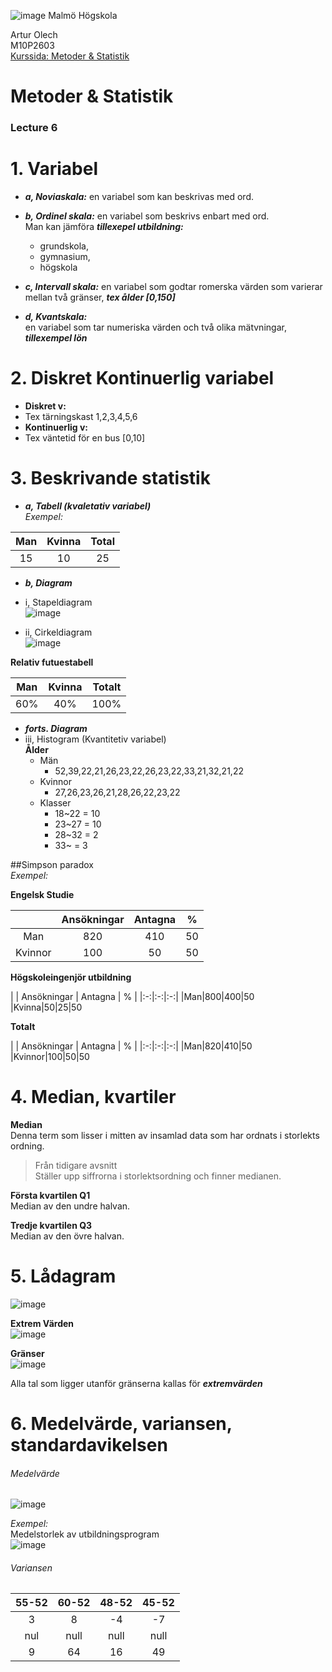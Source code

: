 ![image](https://pbs.twimg.com/profile_images/624172340/mah-logo-twitter_normal.png "Malmö Högskola") Malmö Högskola


Artur Olech <br>
M10P2603 <br>
[Kurssida: Metoder & Statistik](http://edu.mah.se/DA237A "Metoder för mätning av användbarhet i informationssystem")
# Metoder & Statistik
### Lecture 6
# 1. Variabel
*  ***a, Noviaskala:***
en variabel som kan beskrivas med ord.

* ***b, Ordinel skala:***
en variabel som beskrivs enbart med ord.  
Man kan jämföra ***tillexepel utbildning:***  
  * grundskola,
  * gymnasium,
  * högskola


* ***c, Intervall skala:***
en variabel som godtar romerska värden som varierar mellan två gränser, ***tex ålder [0,150]***

* ***d, Kvantskala:***  
en variabel som tar numeriska värden och två olika mätvningar, ***tillexempel lön***

# 2. Diskret Kontinuerlig variabel
  * **Diskret v:**
   * Tex tärningskast 1,2,3,4,5,6
  * **Kontinuerlig v:**
   * Tex väntetid för en bus [0,10]

# 3. Beskrivande statistik
* ***a, Tabell (kvaletativ variabel)***  
_Exempel:_

| Man | Kvinna | Total |
|:-:|:-:| :-:|
|15|10|25|

* ***b, Diagram***
 * i, Stapeldiagram  
 ![image](url "stapeldiagram")

 * ii, Cirkeldiagram  
 ![image](url "Cirkeldiagram")  

**Relativ futuestabell**

|Man | Kvinna | Totalt |
|:-:|:-:|:-:|
|60%|40%|100%

* ***forts. Diagram***
 * iii, Histogram (Kvantitetiv variabel)  
 **Ålder**  
   * Män
     * 52,39,22,21,26,23,22,26,23,22,33,21,32,21,22  
   * Kvinnor
     * 27,26,23,26,21,28,26,22,23,22
   * Klasser
     * 18~22 = 10
     * 23~27 = 10
     * 28~32 = 2
     * 33~   = 3

##Simpson paradox  
_Exempel:_

**Engelsk Studie**

||Ansökningar|Antagna|%|
|:-:|:-:|:-:|:-:|
|Man|820|410|50|
|Kvinnor|100|50|50|

**Högskoleingenjör utbildning**


| | Ansökningar | Antagna | % |
|:-:|:-:|:-:|
|Man|800|400|50
|Kvinna|50|25|50


**Totalt**


| | Ansökningar | Antagna | % |
|:-:|:-:|:-:|
|Man|820|410|50
|Kvinnor|100|50|50


# 4. Median, kvartiler
**Median**  
Denna term som lisser i mitten av insamlad data som har ordnats i storlekts ordning.

> Från tidigare avsnitt  
> Ställer upp siffrorna i storlektsordning och finner medianen.

**Första kvartilen Q1**  
Median av den undre halvan.

**Tredje kvartilen Q3**  
Median av den övre halvan.

# 5. Lådagram
![image](url "lådagram")

**Extrem Värden**  
![image](url "Extremvärden")

**Gränser**  
![image](url "Gränser")

Alla tal som ligger utanför gränserna kallas för ***extremvärden***

# 6. Medelvärde, variansen, standardavikelsen
###### Medelvärde
![image](url "Medelvärde")

_Exempel:_  
Medelstorlek av utbildningsprogram  
![image](url "Medelvärde_0")

###### Variansen
|55-52|60-52|48-52|45-52|
|:-:|:-:|:-:|:-:|
|3|8|-4|-7|
|nul|null|null|null| Kvadrera talen
|9|64|16|49|
